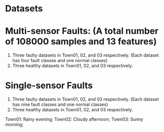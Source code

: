 # Datasets

# Multi-sensor Faults: (A total number of 108000 samples and 13 features)
1. Three faulty datasets in Town01, 02, and 03 respectively. (Each dataset has four fault classes and one normal classes)
2. Three healthy datasets in Town01, 02, and 03 respectively.

# Single-sensor Faults
1. Three faulty datasets in Town01, 02, and 03 respectively. (Each dataset has nine fault classes and one normal classes)
2. Three healthy datasets in Town01, 02, and 03 respectively.

Town01: Rainy evening; 
Town02: Cloudy afternoon;
Town03: Sunny morning;
